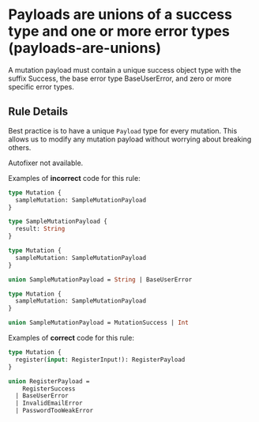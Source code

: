 # Payloads are unions of a success type and one or more error types (payloads-are-unions)

A mutation payload must contain a unique success object type with the suffix Success, the base error type BaseUserError, and zero or more specific error types.

## Rule Details

Best practice is to have a unique `Payload` type for every mutation. This allows us to
modify any mutation payload without worrying about breaking others.

Autofixer not available.

Examples of **incorrect** code for this rule:

```graphql
type Mutation {
  sampleMutation: SampleMutationPayload
}

type SampleMutationPayload {
  result: String
}
```

```graphql
type Mutation {
  sampleMutation: SampleMutationPayload
}

union SampleMutationPayload = String | BaseUserError
```

```graphql
type Mutation {
  sampleMutation: SampleMutationPayload
}

union SampleMutationPayload = MutationSuccess | Int
```

Examples of **correct** code for this rule:

```graphql
type Mutation {
  register(input: RegisterInput!): RegisterPayload
}

union RegisterPayload =
    RegisterSuccess
  | BaseUserError
  | InvalidEmailError
  | PasswordTooWeakError
```
